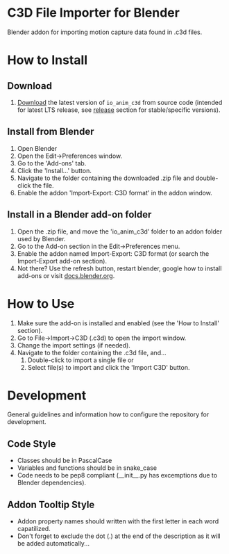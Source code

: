 # C3D File Importer for Blender

Blender addon for importing motion capture data found in .c3d files.

# How to Install

Download
-------
1. [Download](https://github.com/MattiasFredriksson/io_anim_c3d/archive/master.zip) the latest version of `io_anim_c3d` from source code (intended for latest LTS release, see [release](https://github.com/MattiasFredriksson/io_anim_c3d/releases) section for stable/specific versions).


Install from Blender
-------
1. Open Blender
2. Open the Edit->Preferences window.
3. Go to the 'Add-ons' tab.
4. Click the 'Install...' button.
5. Navigate to the folder containing the downloaded .zip file and double-click the file.
6. Enable the addon 'Import-Export: C3D format' in the addon window.


Install in a Blender add-on folder
-------
1. Open the .zip file, and move the 'io_anim_c3d' folder to an addon folder used by Blender.
2. Go to the Add-on section in the Edit->Preferences menu.
3. Enable the addon named Import-Export: C3D format (or search the Import-Export add-on section).
4. Not there? Use the refresh button, restart blender, google how to install add-ons or visit [docs.blender.org](https://docs.blender.org/manual/en/latest/editors/preferences/addons.html).


# How to Use

1. Make sure the add-on is installed and enabled (see the 'How to Install' section).
2. Go to File->Import->C3D (.c3d) to open the import window.
3. Change the import settings (if needed).
4. Navigate to the folder containing the .c3d file, and... 
    1. Double-click to import a single file or
    2. Select file(s) to import and click the 'Import C3D' button.

# Development

General guidelines and information how to configure the repository for development.

Code Style
-------
- Classes should be in PascalCase
- Variables and functions should be in snake_case
- Code needs to be pep8 compliant (\_\_init\_\_.py has excemptions due to Blender dependencies).

Addon Tooltip Style
-------

- Addon property names should written with the first letter in each word capatilized.
- Don't forget to exclude the dot (.) at the end of the description as it will be added automatically...
